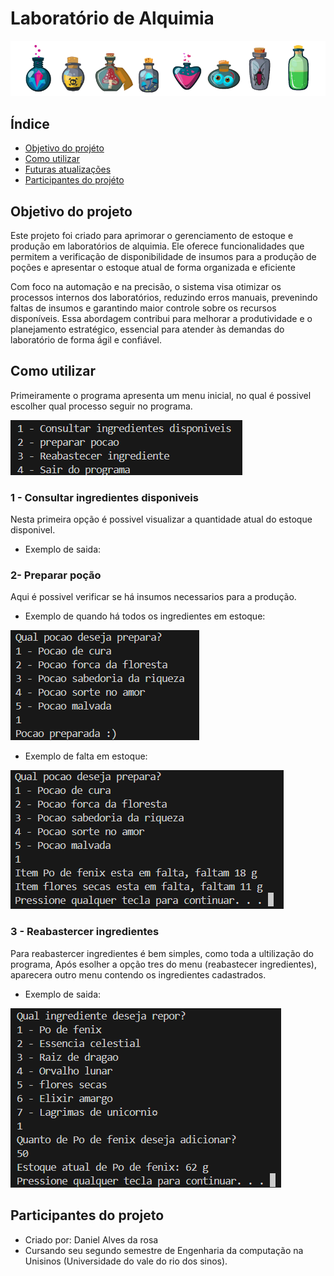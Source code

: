 # Laboratório de Alquimia
![poções](./poções.png)

## Índice
- <a href="#Objetivo-do-projéto">Objetivo do projéto</a>
- <a href="#Como-utilizar">Como utilizar</a>
- <a href="#Futuras-atualizações">Futuras atualizações</a>
- <a href="#Participantes-do-projéto">Participantes do projéto</a>

## Objetivo do projeto

Este projeto foi criado para aprimorar o gerenciamento de estoque e produção em laboratórios de alquimia. Ele oferece funcionalidades que permitem a verificação de disponibilidade de insumos para a produção de poções e apresentar o estoque atual de forma organizada e eficiente

Com foco na automação e na precisão, o sistema visa otimizar os processos internos dos laboratórios, reduzindo erros manuais, prevenindo faltas de insumos e garantindo maior controle sobre os recursos disponíveis. Essa abordagem contribui para melhorar a produtividade e o planejamento estratégico, essencial para atender às demandas do laboratório de forma ágil e confiável.

## Como utilizar
Primeiramente o programa apresenta um menu inicial, no qual é possivel escolher qual processo seguir no programa.

![menu-inicial](./menu_inicial.png)

### 1 - Consultar ingredientes disponiveis

Nesta primeira opção é possivel visualizar a quantidade atual do estoque disponivel.

- Exemplo de saida:

### 2- Preparar poção
Aqui é possivel verificar se há insumos necessarios para a produção.

- Exemplo de quando há todos os ingredientes em estoque:

![prep-pocao](./prep_pocao.png)

- Exemplo de falta em estoque:

![pocao_em_falta](./pocao_em_falta.png)

### 3 - Reabastercer ingredientes

Para reabastercer ingredientes é bem simples, como toda a ultilização do programa, Após esolher a opção tres do menu (reabastecer ingredientes), aparecera outro menu contendo os ingredientes cadastrados.

- Exemplo de saida:

![reposicao](./reposicao.png)

## Participantes do projeto

- Criado por: Daniel Alves da rosa 
- Cursando seu segundo semestre de Engenharia da computação na Unisinos (Universidade do vale do rio dos sinos). 
